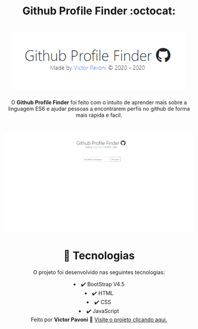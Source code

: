 # <div align="center">Github Profile Finder :octocat:</div>

# <div align="center">![](github/githubprofilefinderlogo.png)</div>

<div align="center">O <strong>Github Profile Finder</strong> foi feito com o intuito de aprender mais sobre a linguagem ES6 e ajudar pessoas a encontrarem perfis no github de forma mais rapida e facil.</div>

# ![](github/gifghpf.gif)

# <div align="center">🚀 Tecnologias</div>
<div align="center">O projeto foi desenvolvido nas seguintes tecnologias:</div>
<div align="center"><ul></div>
<div align="center"> <li>✔️ BootStrap V4.5</li></div>
<div align="center"> <li>✔️ HTML</li></div>
<div align="center"> <li>✔️ CSS</li></div>
<div align="center"> <li>✔️ JavaScript</li></div>
<div align="center"></ul></div>
<div align="center">Feito por <strong>Victor Pavoni</strong> 👋 <a href="https://www.ghpf.netlify.com">Visite o projeto clicando aqui.</a></div>
